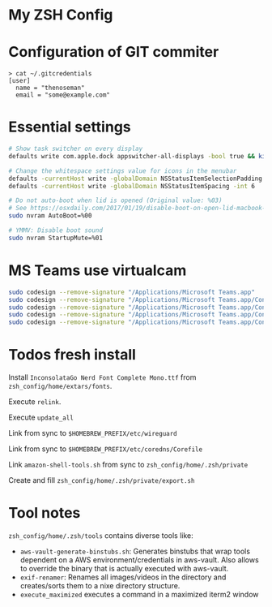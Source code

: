 # My ZSH Config

# Configuration of GIT commiter
```
> cat ~/.gitcredentials
[user]
  name = "thenoseman"
  email = "some@example.com"
```



# Essential settings

```bash
# Show task switcher on every display
defaults write com.apple.dock appswitcher-all-displays -bool true && killall Dock

# Change the whitespace settings value for icons in the menubar
defaults -currentHost write -globalDomain NSStatusItemSelectionPadding -int 6
defaults -currentHost write -globalDomain NSStatusItemSpacing -int 6

# Do not auto-boot when lid is opened (Original value: %03)
# See https://osxdaily.com/2017/01/19/disable-boot-on-open-lid-macbook-pro/
sudo nvram AutoBoot=%00

# YMMV: Disable boot sound
sudo nvram StartupMute=%01
```



# MS Teams use virtualcam

```bash
sudo codesign --remove-signature "/Applications/Microsoft Teams.app"
sudo codesign --remove-signature "/Applications/Microsoft Teams.app/Contents/Frameworks/Microsoft Teams Helper.app"
sudo codesign --remove-signature "/Applications/Microsoft Teams.app/Contents/Frameworks/Microsoft Teams Helper (GPU).app"
sudo codesign --remove-signature "/Applications/Microsoft Teams.app/Contents/Frameworks/Microsoft Teams Helper (Renderer).app"
sudo codesign --remove-signature "/Applications/Microsoft Teams.app/Contents/Frameworks/Microsoft Teams Helper (Plugin).app"
```

# Todos fresh install
Install `InconsolataGo Nerd Font Complete Mono.ttf` from `zsh_config/home/extars/fonts`.

Execute `relink`.

Execute `update_all`

Link from sync to `$HOMEBREW_PREFIX/etc/wireguard`

Link from sync to `$HOMEBREW_PREFIX/etc/coredns/Corefile`

Link `amazon-shell-tools.sh` from sync to `zsh_config/home/.zsh/private`

Create and fill `zsh_config/home/.zsh/private/export.sh`



# Tool notes

`zsh_config/home/.zsh/tools` contains diverse tools like:

- `aws-vault-generate-binstubs.sh`: Generates binstubs that wrap tools dependent on a AWS environment/credentials in aws-vault. Also allows to override the binary that is actually executed with aws-vault.
- `exif-renamer`: Renames all images/videos in the directory and creates/sorts them to a nixe directory structure.
- `execute_maximized` executes a command in a maximized iterm2 window
